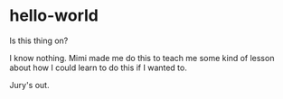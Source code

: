 # hello-world

Is this thing on? 

I know nothing. Mimi made me do this to teach me some kind of lesson about how I could learn to do this if I wanted to. 

Jury's out.
